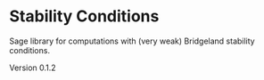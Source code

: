 # Stability Conditions
Sage library for computations with (very weak) Bridgeland stability conditions.

Version 0.1.2
